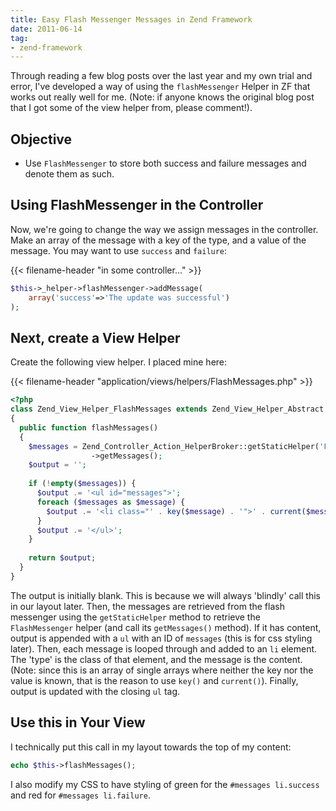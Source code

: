```yaml
---
title: Easy Flash Messenger Messages in Zend Framework
date: 2011-06-14
tag:
- zend-framework
---
```

Through reading a few blog posts over the last year and my own trial and error, I've developed a way of using the `flashMessenger` Helper in ZF that works out really well for me.  (Note: if anyone knows the original blog post that I got some of the view helper from, please comment!).

<!--more-->

## Objective

  * Use `FlashMessenger` to store both success and failure messages and denote them as such.

## Using FlashMessenger in the Controller

Now, we're going to change the way we assign messages in the controller.  Make an array of the message with a key of the type, and a value of the message.  You may want to use `success` and `failure`:

{{< filename-header "in some controller..." >}}
```php
$this->_helper->flashMessenger->addMessage(
    array('success'=>'The update was successful')
);
```

## Next, create a View Helper

Create the following view helper. I placed mine here: 

{{< filename-header "application/views/helpers/FlashMessages.php" >}}
```php
<?php
class Zend_View_Helper_FlashMessages extends Zend_View_Helper_Abstract
{
  public function flashMessages()
  {
    $messages = Zend_Controller_Action_HelperBroker::getStaticHelper('FlashMessenger')
                  ->getMessages();
    $output = '';
        
    if (!empty($messages)) {
      $output .= '<ul id="messages">';
      foreach ($messages as $message) {
        $output .= '<li class="' . key($message) . '">' . current($message) . '</li>';
      }
      $output .= '</ul>';
    }
        
    return $output;
  }
}
```

The output is initially blank.  This is because we will always 'blindly' call this in our layout later.  Then, the messages are retrieved from the flash messenger using the `getStaticHelper` method to retrieve the `FlashMessenger` helper (and call its `getMessages()` method).  If it has content, output is appended with a `ul` with an ID of `messages` (this is for css styling later).  Then, each message is looped through and added to an `li` element.  The 'type' is the class of that element, and the message is the content.  (Note: since this is an array of single arrays where neither the key nor the value is known, that is the reason to use `key()` and `current()`).  Finally, output is updated with the closing `ul` tag.

## Use this in Your View

I technically put this call in my layout towards the top of my content:

```php
echo $this->flashMessages();
```

I also modify my CSS to have styling of green for the `#messages li.success` and red for `#messages li.failure`.
